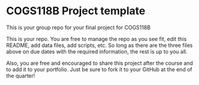 # COGS118B Project template
This is your group repo for your final project for COGS118B

This is your repo. You are free to manage the repo as you see fit, edit this README, add data files, add scripts, etc. So long as there are the three files above on due dates with the required information, the rest is up to you all.

Also, you are free and encouraged to share this project after the course and to add it to your portfolio. Just be sure to fork it to your GitHub at the end of the quarter! 
